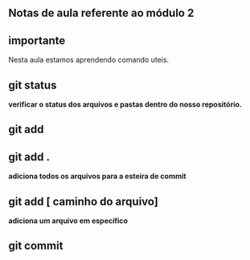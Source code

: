 ## Notas de aula referente ao módulo 2

## importante

Nesta aula estamos aprendendo comando uteis.

## git status 
**verificar o status dos arquivos e pastas dentro do nosso repositório.**

## git add

## git add .
**adiciona todos os arquivos para a esteira de commit**

## git add [ caminho do arquivo]

**adiciona um arquivo em específico**

## git commit 

